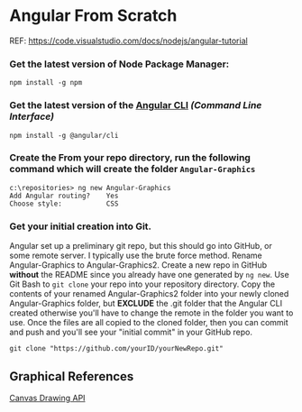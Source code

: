 # Angular From Scratch
REF: https://code.visualstudio.com/docs/nodejs/angular-tutorial

### Get the latest version of Node Package Manager:

    npm install -g npm

### Get the latest version of the [**Angular CLI**](https://cli.angular.io/) *(Command Line Interface)*

    npm install -g @angular/cli

### Create the From your repo directory, run the following command which will create the folder `Angular-Graphics`

    c:\repositories> ng new Angular-Graphics
    Add Angular routing?    Yes
    Choose style:           CSS

### Get your initial creation into Git.
Angular set up a preliminary git repo, but this should go into GitHub, or some remote server.  I typically use the brute force method.
Rename Angular-Graphics to Angular-Graphics2.  Create a new repo in GitHub **without** the README since you already have one generated by `ng new`.  Use Git Bash to `git clone` your repo into your repository directory. Copy the contents of your renamed Angular-Graphics2 folder into your newly cloned Angular-Graphics folder, but **EXCLUDE** the .git folder that the Angular CLI created otherwise you'll have to change the remote in the folder you want to use.  Once the files are all copied to the cloned folder, then you can commit and push and you'll see your "initial commit" in your GitHub repo.

    git clone "https://github.com/yourID/yourNewRepo.git"

## Graphical References
[Canvas Drawing API](https://developer.mozilla.org/en-US/docs/Web/API/Canvas_API/Tutorial/Drawing_shapes)